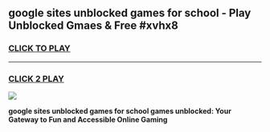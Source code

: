 
## google sites unblocked games for school - Play Unblocked Gmaes & Free #xvhx8
<h3>
<a href="https://news.freeplayer.one?title=google_sites_unblocked_games_for_school&ref=24F">CLICK TO PLAY</a></h3>
<hr>

<h3>
<a href="https://news.freeplayer.one?title=google_sites_unblocked_games_for_school&ref=24F">CLICK 2 PLAY</a>
  
</h3>

<a href="https://news.freeplayer.one?title=google_sites_unblocked_games_for_school&ref=24F/"><img src="https://clearcache.store/games.png"></a>


**google sites unblocked games for school games unblocked: Your Gateway to Fun and Accessible Online Gaming**
